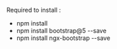 Required to install :
- npm install
- npm install bootstrap@5 --save
- npm install ngx-bootstrap --save
